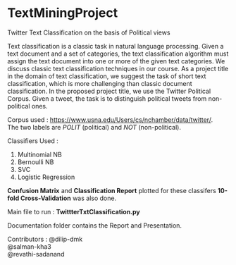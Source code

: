 # TextMiningProject

Twitter Text Classification on the basis of Political views 

Text classification is a classic task in natural language processing. Given a text document and a set of categories, the text classification algorithm must assign the text document into one or more of the given text categories. We discuss classic text classification techniques in our course. As a project title in the domain of text classification, we suggest the task of short text classification, which is more challenging than classic document classification. In the proposed project title, we use the Twitter Political Corpus. Given a tweet, the task is to distinguish political tweets from non-political ones.

Corpus used : https://www.usna.edu/Users/cs/nchamber/data/twitter/. <br>
The two labels are *POLIT* (political) and *NOT* (non-political).

Classifiers Used : 
 1. Multinomial NB
 2. Bernoulli NB
 3. SVC
 4. Logistic Regression 
 
**Confusion Matrix** and **Classification Report** plotted for these classifers
**10-fold Cross-Validation** was also done.

Main file to run : **TwittterTxtClassification.py**

Documentation folder contains the Report and Presentation. 


Contributors : 
@dilip-dmk  <br>
@salman-kha3  <br>
@revathi-sadanand  <br>

